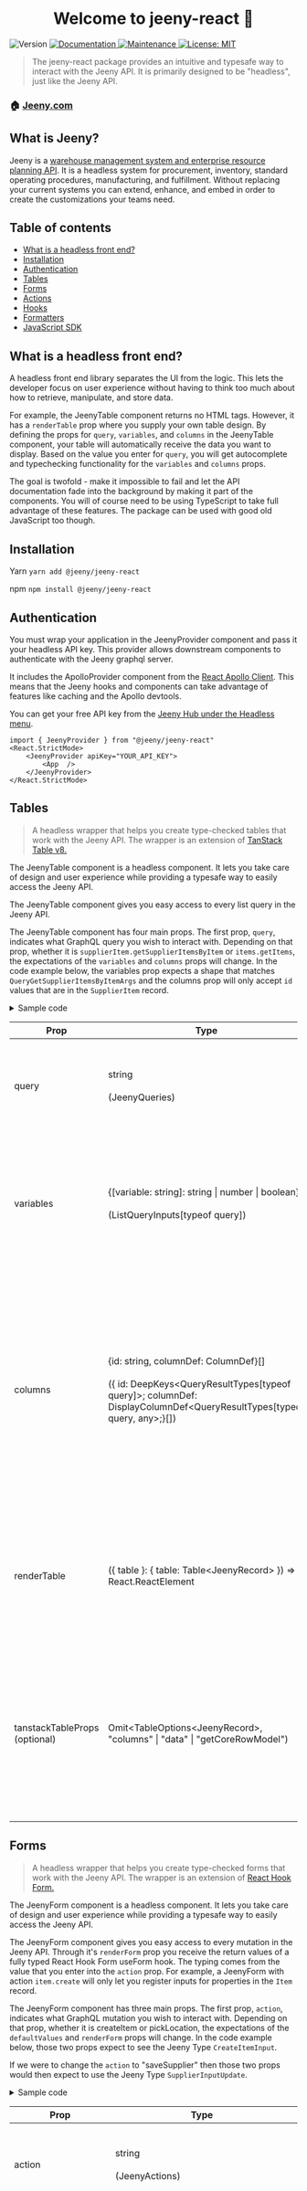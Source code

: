 <h1 align="center">Welcome to jeeny-react 👋</h1>
<p>
  <img alt="Version" src="https://img.shields.io/badge/version-1.0.6-blue.svg?cacheSeconds=2592000" />
  <a href="https://github.com/jeeny-os/jeeny-react#readme" target="_blank">
    <img alt="Documentation" src="https://img.shields.io/badge/documentation-yes-brightgreen.svg" />
  </a>
  <a href="https://github.com/jeeny-os/jeeny-react/graphs/commit-activity" target="_blank">
    <img alt="Maintenance" src="https://img.shields.io/badge/Maintained%3F-yes-green.svg" />
  </a>
  <a href="https://github.com/jeeny-os/jeeny-react/blob/master/LICENSE" target="_blank">
    <img alt="License: MIT" src="https://img.shields.io/github/license/jeeny-os/jeeny-react" />
  </a>
</p>

> The jeeny-react package provides an intuitive and typesafe way to interact with the Jeeny API. It is primarily designed to be "headless", just like the Jeeny API.

### 🏠 [Jeeny.com](https://jeeny.com)

## What is Jeeny?

Jeeny is a [warehouse management system and enterprise resource planning API](https://jeeny.com). It is a headless system for procurement, inventory, standard operating procedures, manufacturing, and fulfillment. Without replacing your current systems you can extend, enhance, and embed in order to create the customizations your teams need.

## Table of contents

- [What is a headless front end?](#what-is-a-headless-front-end)
- [Installation](#installation)
- [Authentication](#authentication)
- [Tables](#tables)
- [Forms](#forms)
- [Actions](#actions)
- [Hooks](#hooks)
- [Formatters](#formatters)
- [JavaScript SDK](#javascript-sdk)

## What is a headless front end?

A headless front end library separates the UI from the logic. This lets the developer focus on user experience without having to think too much about how to retrieve, manipulate, and store data.

For example, the JeenyTable component returns no HTML tags. However, it has a `renderTable` prop where you supply your own table design. By defining the props for `query`, `variables`, and `columns` in the JeenyTable component, your table will automatically receive the data you want to display. Based on the value you enter for `query`, you will get autocomplete and typechecking functionality for the `variables` and `columns` props.

The goal is twofold - make it impossible to fail and let the API documentation fade into the background by making it part of the components. You will of course need to be using TypeScript to take full advantage of these features. The package can be used with good old JavaScript too though.

## Installation

Yarn
`yarn add @jeeny/jeeny-react`

npm
`npm install @jeeny/jeeny-react`

## Authentication

You must wrap your application in the JeenyProvider component and pass it your headless API key. This provider allows downstream components to authenticate with the Jeeny graphql server.

It includes the ApolloProvider component from the [React Apollo Client](https://www.apollographql.com/docs/react/). This means that the Jeeny hooks and components can take advantage of features like caching and the Apollo devtools.

You can get your free API key from the [Jeeny Hub under the Headless menu](https://hub.jeeny.com/headless/api-keys).

```
import { JeenyProvider } from "@jeeny/jeeny-react"
<React.StrictMode>
	<JeenyProvider apiKey="YOUR_API_KEY">
		<App  />
	</JeenyProvider>
</React.StrictMode>
```

## Tables

> A headless wrapper that helps you create type-checked tables that work with the Jeeny API. The wrapper is an extension of [TanStack Table v8.](https://tanstack.com/table/v8)

The JeenyTable component is a headless component. It lets you take care of design and user experience while providing a typesafe way to easily access the Jeeny API.

The JeenyTable component gives you easy access to every list query in the Jeeny API.

The JeenyTable component has four main props. The first prop, `query`, indicates what GraphQL query you wish to interact with. Depending on that prop, whether it is `supplierItem.getSupplierItemsByItem` or `items.getItems`, the expectations of the `variables` and `columns` props will change. In the code example below, the variables prop expects a shape that matches `QueryGetSupplierItemsByItemArgs` and the columns prop will only accept `id` values that are in the `SupplierItem` record.

<details>
<summary>Sample code</Summary>

```
<JeenyTable
    query="supplierItem.getSupplierItemsByItem"
    variables={{ itemId: "6e6c677a-374b-47fc-8944-f215f56436b6" }}
    columns={[
      {
        id: "id",
      },
      {
        id: "brand",
      },
      {
        id: "brandSku",
        columnDef: {
          cell: (info) => info.getValue().toUpperCase(),
        },
      },
    ]}
    renderTable={({ table }) => {
      return (
        <table>
          <thead>
            {table.getHeaderGroups().map((headerGroup) => (
              <tr key={headerGroup.id}>
                {headerGroup.headers.map((header) => (
                  <th key={header.id}>
                    {header.isPlaceholder
                      ? null
                      : flexRender(
                          header.column.columnDef.header,
                          header.getContext()
                        )}
                  </th>
                ))}
              </tr>
            ))}
          </thead>
          <tbody>
            {table.getRowModel().rows.map((row) => (
              <tr key={row.id}>
                {row.getVisibleCells().map((cell) => (
                  <td key={cell.id}>
                    {flexRender(cell.column.columnDef.cell, cell.getContext())}
                  </td>
                ))}
              </tr>
            ))}
          </tbody>
          <tfoot>
            {table.getFooterGroups().map((footerGroup) => (
              <tr key={footerGroup.id}>
                {footerGroup.headers.map((header) => (
                  <th key={header.id}>
                    {header.isPlaceholder
                      ? null
                      : flexRender(
                          header.column.columnDef.footer,
                          header.getContext()
                        )}
                  </th>
                ))}
              </tr>
            ))}
          </tfoot>
        </table>
      );
    }}
  />
```

</details>

| Prop                          | Type                                                                                                                                                                   | Description                                                                                                                                                                                                                                                                               |
| ----------------------------- | ---------------------------------------------------------------------------------------------------------------------------------------------------------------------- | ----------------------------------------------------------------------------------------------------------------------------------------------------------------------------------------------------------------------------------------------------------------------------------------- |
| query                         | string <br /><br />(JeenyQueries)                                                                                                                                      | The name of one of the Jeeny API queries. Determines which endpoint to hit.                                                                                                                                                                                                               |
| variables                     | {[variable: string]: string \| number \| boolean}<br /><br /> (ListQueryInputs[typeof query])                                                                          | Any variables that might be required by the query entered into the `query` prop. Must be an empty object if no variables are required.                                                                                                                                                    |
| columns                       | {id: string, columnDef: ColumnDef}[] <br /><br />({ id: DeepKeys<QueryResultTypes[typeof query]>; columnDef: DisplayColumnDef<QueryResultTypes[typeof query, any>;}[]) | `id` must be a property of the record type that the query returns. It is the accessor that determines what value to display in the column. `columnDef` is a [TanStack table property](https://tanstack.com/table/v8/docs/api/core/column-def) that provides column settings for rendering |
| renderTable                   | ({ table }: { table: Table\<JeenyRecord\> }) => React.ReactElement                                                                                                     | Renders your table. Must follow the guidelines from TanStack. The [Table object definition can be viewed here](https://tanstack.com/table/v8/docs/api/core/table#table-api).                                                                                                              |
| tanstackTableProps (optional) | Omit<TableOptions\<JeenyRecord\>, "columns" \| "data" \| "getCoreRowModel")                                                                                            | Additional configuration options that will be passed to TanStack table. Must follow the shape from TanStack. The [TableOptions definition can be viewed here](https://tanstack.com/table/v8/docs/api/core/table).                                                                         |

## Forms

> A headless wrapper that helps you create type-checked forms that work with the Jeeny API. The wrapper is an extension of [React Hook Form.](https://react-hook-form.com)

The JeenyForm component is a headless component. It lets you take care of design and user experience while providing a typesafe way to easily access the Jeeny API.

The JeenyForm component gives you easy access to every mutation in the Jeeny API. Through it's `renderForm` prop you receive the return values of a fully typed React Hook Form useForm hook. The typing comes from the value that you enter into the `action` prop. For example, a JeenyForm with action `item.create` will only let you register inputs for properties in the `Item` record.

The JeenyForm component has three main props. The first prop, `action`, indicates what GraphQL mutation you wish to interact with. Depending on that prop, whether it is createItem or pickLocation, the expectations of the `defaultValues` and `renderForm` props will change. In the code example below, those two props expect to see the Jeeny Type `CreateItemInput`.

If we were to change the `action` to "saveSupplier" then those two props would then expect to use the Jeeny Type `SupplierInputUpdate`.

<details>
<summary>Sample code</Summary>

```
  <JeenyForm
    action="item.createItem"
    defaultValues={{
      status: "active",
    }}
    reactHookFormProps={{
      mode: "onTouched",
    }}
    renderForm={({ formState: { errors }, register, submit }) => (
      <form onSubmit={submit} className="flex flex-col gap-2 w-96">
        <div className="flex flex-col">
          <label htmlFor="name">Name</label>
          <input
            type="text"
            {...register("name")}
            className="rounded border border-gray-300"
          />
          {errors.name && <span>Name is required</span>}
        </div>

        <div className="flex flex-col">
          <label htmlFor="description">Description</label>
          <textarea
            {...register("description")}
            className="rounded border border-gray-300"
          />
        </div>

        <div className="flex flex-col">
          <label htmlFor="classification">Classification</label>
          <input
            type="text"
            {...register("classification")}
            className="rounded border border-gray-300"
          />
        </div>

        <div className="flex flex-col">
          <label htmlFor="unitsOfMeasure.bom">
            Bill of materials unit of measure
          </label>
          <input
            type="text"
            className="rounded border border-gray-300"
            {...register("unitsOfMeasure.bom" as any)}
          />
        </div>
      </form>
    )}
  />
```

</details>

| Prop                          | Type                                                                | Description                                                                                                                                                                                                                                               |
| ----------------------------- | ------------------------------------------------------------------- | --------------------------------------------------------------------------------------------------------------------------------------------------------------------------------------------------------------------------------------------------------- |
| action                        | string <br /><br />(JeenyActions)                                   | The name of one of the Jeeny API mutations. Determines which endpoint to hit.                                                                                                                                                                             |
| defaultValues                 | {[property: string]: any}<br /><br /> (a partial Jeeny record type) | Values entered here will prepopulate the form. Useful for setting defaults as well as when conducting save mutations. You should prepopulate the form with the existing values of the record.                                                             |
| renderForm                    | (form: JeenyFormRenderProps\<JeenyRecord\> }) => React.ReactElement | Renders your form and is an extension of UseFormReturn. Must follow the guidelines from React Hook Form when using the properties for rendering. The [UseFormReturn object definition can be viewed here](https://react-hook-form.com/ts/#UseFormReturn). |
| reactHookFormProps (optional) | Omit<UseFormProps, "defaultValues">                                 | Additional configuration options that will be passed to React Hook Form. Must follow the shape from React Hook Form. The [definition can be viewed here](https://react-hook-form.com/ts/#UseFormProps).                                                   |

## Actions

> A headless wrapper for type-checked Jeeny mutations. Render any element and receive a submit handler to execute the desired mutation.

The JeenyAction component is a headless component. It lets you take care of design and user experience while providing a typesafe way to easily access the Jeeny Layer.

The JeenyAction component gives you easy access to every mutation in the Jeeny Layer. Through it's `childRender` prop you receive a fully typed `submit` function that you can use however you want, whether it's an onClick event or added to any other logic you require. The `submit` function will let you know if it's input does not match what the API expects.

The JeenyAction component takes two props. The first prop, `action`, indicates what GraphQL mutation you wish to interact with. Depending on that prop, whether it is `createItem` or `pickLocation`, the expectations of the second prop will change. In the source code below you can see we that what we want to render is a button. The JeenyAction component provides no styling and has no HTML elements. It's purpose is to pass a typed submit function to your UI and handle any interactions with the API.

The submit function that we passed to our button's onClick in our example will only accept the object with a shape that matches the Jeeny `TypeItemInput`. If we were to change the action to `saveSupplier` then the submit function would then expect an object with a shape that matches the Jeeny Type `SupplierInputUpdate`.

<details>
<summary>Sample code</Summary>

```
<JeenyAction
  action="item.createItem"
  renderChild={({ submit }) => (
    <button
      onClick={() => {
        submit({
          name: "Raspberry Punch Kombucha Extreme",
          partNumber: "RPKE",
          status: "active",
        });
      }}
    >
      My creator made me a button but I can be anything I want to be!
    </button>
  )}
/>
```

</details>

| Prop        | Type                                                                                         | Description                                                                                                                                                                                                                                                                                                         |
| ----------- | -------------------------------------------------------------------------------------------- | ------------------------------------------------------------------------------------------------------------------------------------------------------------------------------------------------------------------------------------------------------------------------------------------------------------------- |
| action      | string <br /><br />(JeenyActions)                                                            | The action will be one of the Jeeny Layer mutations.                                                                                                                                                                                                                                                                |
| renderChild | (props: { submit: (values: ActionInputs[action]) => Promise<boolean>) => React.ReactElement; | This prop expects a function that returns a valid JSX element. It provides a submit render prop that can be used by the component returned by the function. The submit function will expect the appropriate object type associated with the action prop. This ensures that you pass accurate data to the Jeeny API. |

## Hooks

The hooks in this package provide an easy way to get direct access to the API. The API hooks can be considered a wrapper around the Apollo Client hooks. The hooks return functions you can use to retrieve or mutate data, the loading state of the actions, and the response data. Like the other utilities in this package, they are fully typed.

Each query function is actually a wrapper around the Apollo Client `useLazyQuery` hook and the mutations are a wrapper around the `useMutation` hook. This means that the full APIs for both of those hooks are provided on each and every Jeeny hook. You can find Apollo's documentation on `useLazyQuery` [here](https://www.apollographql.com/docs/react/data/queries/#usequery-api) and their documentation on `useMutation` [here](https://www.apollographql.com/docs/react/data/mutations#usemutation-api). This will let you customize options such as fetch policy, caching, error handling, and more.

The hooks can be thought of as a self-documenting API package.

<details>
<summary>Sample code</Summary>

```
const {
  getItem: {
    query: getItem,
    data,
    loading
  }
} = useItem({
  getItem: {
    options: {
      onCompleted: (data) => dropTheBalloons();
    }
  }
})

useEffect(() => {
  getItem({variables: { id }})
}, [getItem, id])

if (isLoading) {
  return <Loader />
}

const item = data.getItem;

return <div>
  {item.name}
</div>
```

</details>

The following hooks are available for use. `useApi` is also available to access all of the below hooks at once.

| Hook                                   | Record associations                                                                                                                                                         |
| -------------------------------------- | --------------------------------------------------------------------------------------------------------------------------------------------------------------------------- |
| useAppApi                              | App                                                                                                                                                                         |
| useArrivalApi                          | [Arrival, ArrivalDetails, ArrivalRelease, ArrivalDelivery, ArrivalLineItem, ArrivalReleaseLineItem, ArrivalDeliveryLineItem](https://dev.jeeny.com/data-and-logic/arrivals) |
| useBidApi                              | [BidRequest, Bid, BidRequestLineItem, BidLineItem](https://dev.jeeny.com/data-and-logic/bids)                                                                               |
| useCompanyApi                          | Company                                                                                                                                                                     |
| useCompanyUserApi                      | CompanyUser                                                                                                                                                                 |
| useDepartureApi                        | [Departure, DeparturePickList, DeparturePick, DepartureLineItem, DeparturePickListLineItem, DeparturePickLineItem](https://dev.jeeny.com/data-and-logic/departures)         |
| useDeviceApi                           | Device                                                                                                                                                                      |
| useDynamicContainerApi                 | [DynamicContainer](https://dev.jeeny.com/data-and-logic/dynamic-containers)                                                                                                 |
| useEventApi                            | [Event](https://dev.jeeny.com/data-and-logic/events)                                                                                                                        |
| useFacilityApi                         | [Facility, FacilityDetails](https://dev.jeeny.com/data-and-logic/facilities)                                                                                                |
| useFacilityItemApi                     | [FacilityItem](https://dev.jeeny.com/data-and-logic/facility-items)                                                                                                         |
| useInstructionApi                      | [InstructionTemplate, InstructionExecution, InstructionSubject](https://dev.jeeny.com/data-and-logic/instructions)                                                          |
| useInventoryAreaApi                    | [StorageInventoryArea](https://dev.jeeny.com/data-and-logic/inventory-areas)                                                                                                |
| useInventoryRecordApi                  | [InventoryRecord, InventoryLog](https://dev.jeeny.com/data-and-logic/inventory-records)                                                                                     |
| useItemStorageInventoryAreaLocationApi | [ItemStorageInventoryAreaLocation](https://dev.jeeny.com/data-and-logic/static-item-locations)                                                                              |
| useItemStorageInventoryAreaRuleApi     | [ItemStorageInventoryAreaRule](https://dev.jeeny.com/data-and-logic/static-item-locations)                                                                                  |
| useItemApi                             | [Item, ItemDetails](https://dev.jeeny.com/data-and-logic/items)                                                                                                             |
| useItemGroupApi                        | [ItemGroup](https://dev.jeeny.com/data-and-logic/item-groups)                                                                                                               |
| useKioskApi                            | Kiosk                                                                                                                                                                       |
| useKitApi                              | [KitTemplate, KitTemplatePart, KitTemplatePartOption, KitTemplateTree, KitTemplateBomEntry](https://dev.jeeny.com/data-and-logic/kits)                                      |
| useOperatorApi                         | Operator, SafeOperator                                                                                                                                                      |
| useProductApi                          | [Product](https://dev.jeeny.com/data-and-logic/products)                                                                                                                    |
| useStorageInventoryApi                 | StorageInventory                                                                                                                                                            |
| useStorageInventoryAreaLocationApi     | [StorageInventoryAreaLocation, StorageInventoryAreaLocationPayload](https://dev.jeeny.com/data-and-logic/storage-locations)                                                 |
| useStorageInventoryAreaRuleApi         | [StorageInventoryAreaRule](https://dev.jeeny.com/data-and-logic/storage-locations)                                                                                          |
| useSupplierApi                         | [Supplier](https://dev.jeeny.com/data-and-logic/suppliers)                                                                                                                  |
| useSupplierItemApi                     | [SupplierItem](https://dev.jeeny.com/data-and-logic/supplier-items)                                                                                                         |
| useTeamApi                             | Team                                                                                                                                                                        |

## Formatters

Formatters provide an easy way to get the main identifier of a record type. By passing a record's ID to the correct formatter you will receive it's `name` property (or the property most closely associated with name. e.g. the ArrivalFormatter will return the ArrivalNumber).

<details>
<summary>Sample code</Summary>

```
return <div>
  <span className="font-bold"><SupplierFormatter id="foo"></span>
</div>
```

</details>

The following formatters are available for use.

| Component                    | Returned property associations                                                                                                     |
| ---------------------------- | ---------------------------------------------------------------------------------------------------------------------------------- |
| ArrivalFormatter             | arrivalNumber                                                                                                                      |
| CompanyUserFormatter         | `${firstName} ${lastName}`                                                                                                         |
| DepartureFormatter           | externalOrderId                                                                                                                    |
| DeviceFormatter              | name                                                                                                                               |
| EmployeeFormatter            | `${firstName} ${lastName}`                                                                                                         |
| EventFormatter               | name                                                                                                                               |
| FacilityFormatter            | name                                                                                                                               |
| InstructionSubjectFormatter  | Returns the corresponding formatter for the subject type (e.g. returns `<SupplierFormatter />` if the `subjectType` is `supplier`) |
| InstructionTemplateFormatter | name                                                                                                                               |
| InventoryAreaFormatter       | name                                                                                                                               |
| ItemFormatter                | name                                                                                                                               |
| OperatorFormatter            | `${firstName} ${lastName}`                                                                                                         |
| ProductFormatter             | name                                                                                                                               |
| SupplierFormatter            | name                                                                                                                               |
| SupplierItemFormatter        | supplier.name and/or item.partNumber and/or item.name                                                                              |
| TeamFormatter                | name                                                                                                                               |

## JavaScript SDK

If you're not working with React you might be looking for our JavaScript/TypeScript SDK. [Check it out here.](https://github.com/jeeny-os/jeeny-js-sdk)

## Author

👤 **Jeeny**

- Website: https://jeeny.com
- Github: [@jeeny-os](https://github.com/jeeny-os)

## 🤝 Contributing

Contributions, issues and feature requests are welcome!<br />Feel free to check [issues page](https://github.com/jeeny-os/jeeny-react/issues).

## Show your support

Give a ⭐️ if this project helped you!

## 📝 License

Copyright © 2023 [Jeeny](https://github.com/jeeny-os).<br />
This project is [MIT](https://github.com/jeeny-os/jeeny-react/blob/master/LICENSE) licensed.

---

_This README was generated with ❤️ by [readme-md-generator](https://github.com/kefranabg/readme-md-generator)_
